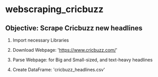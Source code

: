# webscraping_cricbuzz

## Objective: Scrape Cricbuzz new headlines

1. Import necessary Libraries

2. Download Webpage: 'https://www.cricbuzz.com/'

3. Parse Webpage: for Big and Small-sized, and text-heavy headlines

4. Create DataFrame: 'cricbuzz_headlines.csv'
